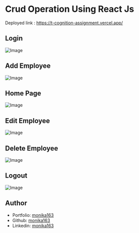 # Crud Operation Using React Js 

Deployed link : https://t-cognition-assignment.vercel.app/

## Login
![Image](https://github.com/user-attachments/assets/40f2f96b-92bf-4e22-b4f2-8b63deac1e37)
## Add Employee
![Image](https://github.com/user-attachments/assets/ded9e611-3db1-432f-a091-594392433c4c)
## Home Page
![Image](https://github.com/user-attachments/assets/27e64c70-7ffb-413d-874e-37b6981861a6)
## Edit Employee
![Image](https://github.com/user-attachments/assets/0ff70fd3-898f-42b7-a20f-67ebfeb8c679)
## Delete Employee
![Image](https://github.com/user-attachments/assets/e6c8801b-62ed-42e1-a3cb-c164dc1a3774)
## Logout
![Image](https://github.com/user-attachments/assets/382a51f5-9ba6-45ae-80dc-0f8895c313a3)

## Author

- Portfolio: [monika163](----)
- Github: [monika163](https://github.com/monika163)
- Linkedin: [monika163](https://www.linkedin.com/in/monika-dewangan-78a427149/)

